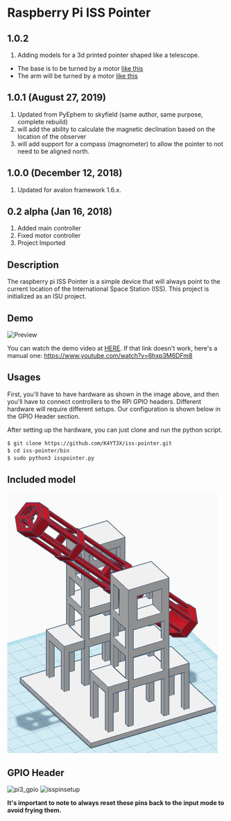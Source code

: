 # Raspberry Pi ISS Pointer

## 1.0.2
1. Adding models for a 3d printed pointer shaped like a telescope. 
- The base is to be turned by a motor [like this](https://www.ebay.com/sch/i.html?&_nkw=39MM+Thin+2-phase+4-wire+Stepper+Motor&_sacat=0)
- The arm will be turned by a motor [like this](https://www.ebay.com/sch/i.html?&_nkw=Micro+15MM+DC+5V+2-Phase+4-Wire+Metal+Gear+Stepper+Motor&_sacat=0&LH_TitleDesc=0&_osacat=0&_odkw=39MM+Thin+2-phase+4-wire+Stepper+Motor)

## 1.0.1 (August 27, 2019)

1. Updated from PyEphem to skyfield (same author, same purpose, complete rebuild)
2. will add the ability to calculate the magnetic declination based on the location of the observer
3. will add support for a compass (magnometer) to allow the pointer to not need to be aligned north.


## 1.0.0 (December 12, 2018)

1. Updated for avalon framework 1.6.x.

## 0.2 alpha (Jan 16, 2018)

1. Added main controller
1. Fixed motor controller
1. Project Imported

## Description

The raspberry pi ISS Pointer is a simple device that will always point to the current location of the International Space Station (ISS).
This project is initialized as an ISU project.

## Demo

![Preview](https://img.youtube.com/vi/6hxp3M6DFm8/maxresdefault.jpg)

You can watch the demo video at [HERE](https://www.youtube.com/watch?v=6hxp3M6DFm8). If that link doesn't work, here's a manual one: https://www.youtube.com/watch?v=6hxp3M6DFm8

## Usages

First, you'll have to have hardware as shown in the image above, and then you'll have to connect controllers to the RPi GPIO headers. Different hardware will require different setups. Our configuration is shown below in the GPIO Header section.

After setting up the hardware, you can just clone and run the python script.

```bash
$ git clone https://github.com/K4YT3X/iss-pointer.git
$ cd iss-pointer/bin
$ sudo python3 isspointer.py
```

## Included model
![Telescope model](Telescope.jpeg)

## GPIO Header

![pi3_gpio](https://user-images.githubusercontent.com/21986859/34141154-78ec6628-e44d-11e7-8ef6-7ffcb87f79a1.png)
![isspinsetup](https://user-images.githubusercontent.com/21986859/35024318-d426e93e-fb0c-11e7-8e15-41f8bb0b7db9.png)

**It's important to note to always reset these pins back to the input mode to avoid
frying them.**
